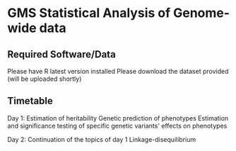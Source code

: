 GMS Statistical Analysis of Genome-wide data
============================================

Required Software/Data
----------------------
Please have R latest version installed 
Please download the dataset provided (will be uploaded shortly) 



Timetable
---------
Day 1: Estimation of heritability 
       Genetic prediction of phenotypes
       Estimation and significance testing of specific genetic variants' effects on phenotypes
       
Day 2: Continuation of the topics of day 1
       Linkage-disequilibrium 
